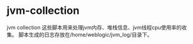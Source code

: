 # jvm-collection
jvm collection
这些脚本用来处理jvm内存、堆栈信息、jvm线程cpu使用率的收集。
脚本生成的日志存放在/home/weblogic/jvm_log/目录下。
